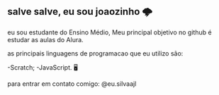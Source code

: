 ## salve salve, eu sou joaozinho 🌩️ 
eu sou estudante do Ensino Médio,
Meu principal objetivo no github é estudar as aulas do Alura.

as principais linguagens de programacao que eu utilizo são:

-Scratch;
-JavaScript. 🖥️ 

para entrar em contato comigo:
@eu.silvaajl
